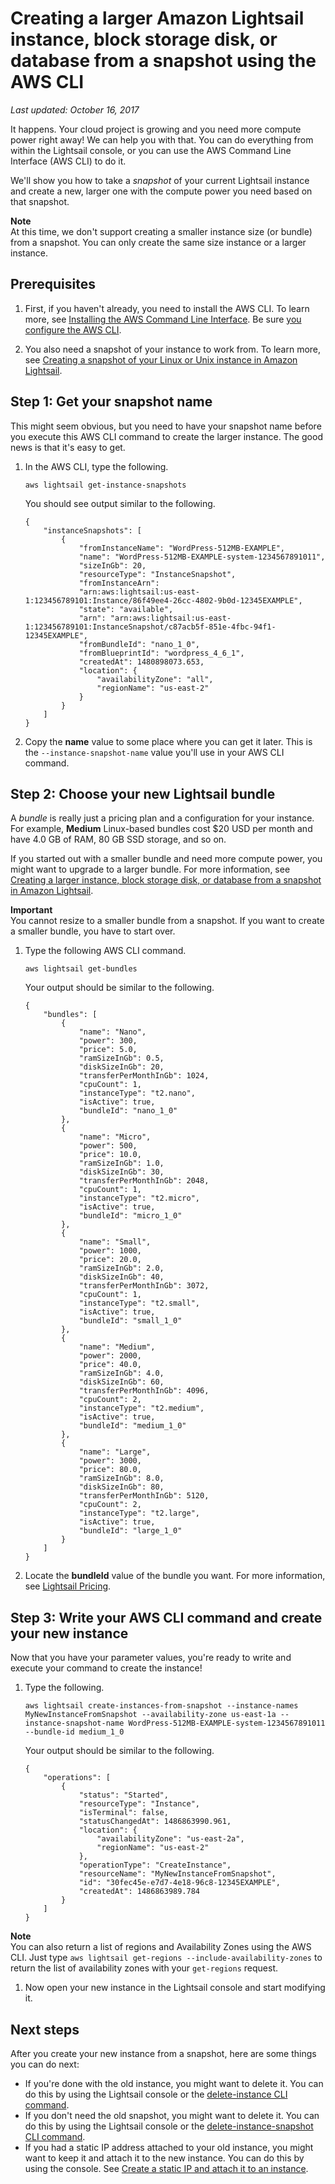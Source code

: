 # Creating a larger Amazon Lightsail instance, block storage disk, or database from a snapshot using the AWS CLI<a name="lightsail-how-to-create-larger-instance-from-snapshot-using-aws-cli"></a>

 *Last updated: October 16, 2017* 

It happens\. Your cloud project is growing and you need more compute power right away\! We can help you with that\. You can do everything from within the Lightsail console, or you can use the AWS Command Line Interface \(AWS CLI\) to do it\.

We'll show you how to take a *snapshot* of your current Lightsail instance and create a new, larger one with the compute power you need based on that snapshot\.

**Note**  
At this time, we don't support creating a smaller instance size \(or bundle\) from a snapshot\. You can only create the same size instance or a larger instance\.

## Prerequisites<a name="create-larger-instance-from-snapshot-prerequisites"></a>

1. First, if you haven't already, you need to install the AWS CLI\. To learn more, see [Installing the AWS Command Line Interface](http://docs.aws.amazon.com/cli/latest/userguide/installing.html)\. Be sure [you configure the AWS CLI](lightsail-how-to-set-up-access-keys-to-use-sdk-api-cli.md)\.

1. You also need a snapshot of your instance to work from\. To learn more, see [Creating a snapshot of your Linux or Unix instance in Amazon Lightsail](lightsail-how-to-create-a-snapshot-of-your-instance.md)\.

## Step 1: Get your snapshot name<a name="create-larger-instance-from-snapshot-get-your-snapshot-name"></a>

This might seem obvious, but you need to have your snapshot name before you execute this AWS CLI command to create the larger instance\. The good news is that it's easy to get\.

1. In the AWS CLI, type the following\.

   ```
   aws lightsail get-instance-snapshots
   ```

   You should see output similar to the following\.

   ```
   {
       "instanceSnapshots": [
           {
               "fromInstanceName": "WordPress-512MB-EXAMPLE",
               "name": "WordPress-512MB-EXAMPLE-system-1234567891011",
               "sizeInGb": 20,
               "resourceType": "InstanceSnapshot",
               "fromInstanceArn":
               "arn:aws:lightsail:us-east-1:123456789101:Instance/86f49ee4-26cc-4802-9b0d-12345EXAMPLE",
               "state": "available",
               "arn": "arn:aws:lightsail:us-east-1:123456789101:InstanceSnapshot/c87acb5f-851e-4fbc-94f1-12345EXAMPLE",
               "fromBundleId": "nano_1_0",
               "fromBlueprintId": "wordpress_4_6_1",
               "createdAt": 1480898073.653,
               "location": {
                   "availabilityZone": "all",
                   "regionName": "us-east-2"
               }
           }
       ]
   }
   ```

1. Copy the **name** value to some place where you can get it later\. This is the `--instance-snapshot-name` value you'll use in your AWS CLI command\.

## Step 2: Choose your new Lightsail bundle<a name="create-larger-instance-from-snapshot-get-your-snapshot-name"></a>

A *bundle* is really just a pricing plan and a configuration for your instance\. For example, **Medium** Linux\-based bundles cost $20 USD per month and have 4\.0 GB of RAM, 80 GB SSD storage, and so on\.

If you started out with a smaller bundle and need more compute power, you might want to upgrade to a larger bundle\. For more information, see [Creating a larger instance, block storage disk, or database from a snapshot in Amazon Lightsail](how-to-create-larger-instance-from-snapshot-using-console.md)\.

**Important**  
You cannot resize to a smaller bundle from a snapshot\. If you want to create a smaller bundle, you have to start over\.

1. Type the following AWS CLI command\.

   ```
   aws lightsail get-bundles
   ```

   Your output should be similar to the following\.

   ```
   {
       "bundles": [
           {
               "name": "Nano",
               "power": 300,
               "price": 5.0,
               "ramSizeInGb": 0.5,
               "diskSizeInGb": 20,
               "transferPerMonthInGb": 1024,
               "cpuCount": 1,
               "instanceType": "t2.nano",
               "isActive": true,
               "bundleId": "nano_1_0"
           },
           {
               "name": "Micro",
               "power": 500,
               "price": 10.0,
               "ramSizeInGb": 1.0,
               "diskSizeInGb": 30,
               "transferPerMonthInGb": 2048,
               "cpuCount": 1,
               "instanceType": "t2.micro",
               "isActive": true,
               "bundleId": "micro_1_0"
           },
           {
               "name": "Small",
               "power": 1000,
               "price": 20.0,
               "ramSizeInGb": 2.0,
               "diskSizeInGb": 40,
               "transferPerMonthInGb": 3072,
               "cpuCount": 1,
               "instanceType": "t2.small",
               "isActive": true,
               "bundleId": "small_1_0"
           },
           {
               "name": "Medium",
               "power": 2000,
               "price": 40.0,
               "ramSizeInGb": 4.0,
               "diskSizeInGb": 60,
               "transferPerMonthInGb": 4096,
               "cpuCount": 2,
               "instanceType": "t2.medium",
               "isActive": true,
               "bundleId": "medium_1_0"
           },
           {
               "name": "Large",
               "power": 3000,
               "price": 80.0,
               "ramSizeInGb": 8.0,
               "diskSizeInGb": 80,
               "transferPerMonthInGb": 5120,
               "cpuCount": 2,
               "instanceType": "t2.large",
               "isActive": true,
               "bundleId": "large_1_0"
           }
       ]
   }
   ```

1. Locate the **bundleId** value of the bundle you want\. For more information, see [Lightsail Pricing](https://amazonlightsail.com/pricing/)\.

## Step 3: Write your AWS CLI command and create your new instance<a name="create-larger-instance-from-snapshot-create-your-cli-command"></a>

Now that you have your parameter values, you're ready to write and execute your command to create the instance\!

1. Type the following\.

   ```
   aws lightsail create-instances-from-snapshot --instance-names MyNewInstanceFromSnapshot --availability-zone us-east-1a --instance-snapshot-name WordPress-512MB-EXAMPLE-system-1234567891011 --bundle-id medium_1_0
   ```

   Your output should be similar to the following\.

   ```
   {
       "operations": [
           {
               "status": "Started",
               "resourceType": "Instance",
               "isTerminal": false,
               "statusChangedAt": 1486863990.961,
               "location": {
                   "availabilityZone": "us-east-2a",
                   "regionName": "us-east-2"
               },
               "operationType": "CreateInstance",
               "resourceName": "MyNewInstanceFromSnapshot",
               "id": "30fec45e-e7d7-4e18-96c8-12345EXAMPLE",
               "createdAt": 1486863989.784
           }
       ]
   }
   ```
**Note**  
You can also return a list of regions and Availability Zones using the AWS CLI\. Just type `aws lightsail get-regions --include-availability-zones` to return the list of availability zones with your `get-regions` request\.

1. Now open your new instance in the Lightsail console and start modifying it\.

## Next steps<a name="create-larger-instance-from-snapshot-next-steps"></a>

After you create your new instance from a snapshot, here are some things you can do next:
+ If you're done with the old instance, you might want to delete it\. You can do this by using the Lightsail console or the [delete\-instance CLI command](http://docs.aws.amazon.com/cli/latest/reference/lightsail/delete-instance.html)\.
+ If you don't need the old snapshot, you might want to delete it\. You can do this by using the Lightsail console or the [delete\-instance\-snapshot CLI command](http://docs.aws.amazon.com/cli/latest/reference/lightsail/delete-instance-snapshot.html)\.
+ If you had a static IP address attached to your old instance, you might want to keep it and attach it to the new instance\. You can do this by using the console\. See [Create a static IP and attach it to an instance](lightsail-create-static-ip.md)\.